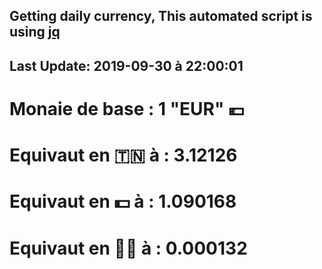 ## Getting daily currency, This automated script is using [jq](https://stedolan.github.io/jq/)
## Last Update:  2019-09-30 à 22:00:01
 # Monaie de base : 1 "EUR" 💶 
 # Equivaut en 🇹🇳 à :  3.12126 
 # Equivaut en 💵 à : 1.090168
 # Equivaut en 🐱‍💻 à :  0.000132
